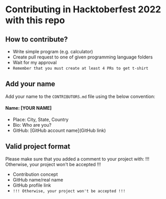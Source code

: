 # Contributing in Hacktoberfest 2022 with this repo

## How to contribute?

- Write simple program (e.g. calculator)
- Create pull request to one of given programming language folders
- Wait for my approval
- `Remember that you must create at least 4 PRs to get t-shirt`

## Add your name

Add your name to the `CONTRIBUTORS.md` file using the below convention:

#### Name: [YOUR NAME]

- Place: City, State, Country
- Bio: Who are you?
- GitHub: [GitHub account name](GitHub link)

## Valid project format

Please make sure that you added a comment to your project with:
!!! Otherwise, your project won't be accepted !!!

- Contribution concept
- GitHub name/real name
- GitHub profile link
- `!!! Otherwise, your project won't be accepted !!!`
